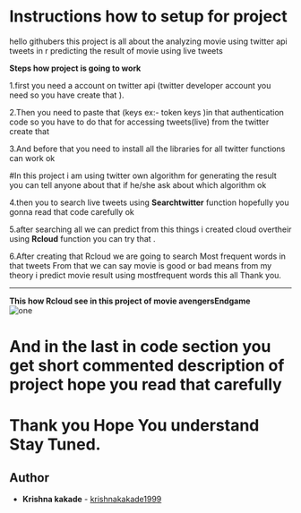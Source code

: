 # Instructions how to setup for project

hello githubers this project is all about the analyzing movie using twitter api tweets in r predicting the result of movie using live tweets


<b> Steps how project is going to work</b>

1.first you need a account on twitter api (twitter developer account you need so you have create that ).

2.Then you need to paste that (keys ex:- token keys )in that authentication code so you have to do that for accessing tweets(live) from the twitter create that 

3.And before that you need to install all the libraries for all twitter functions can work ok  

#In this project i am using twitter own algorithm for generating the result you can tell anyone about that if he/she ask about which algorithm ok

4.then you to search live tweets using <b>Searchtwitter</b> function hopefully you gonna read that code carefully ok

5.after searching all we can predict from this things i created cloud overtheir using <b>Rcloud</b> function you can try that .

6.After creating that Rcloud we are going to search Most frequent words in that tweets From that we can say movie is good or bad means from my theory i predict movie result using mostfrequent words this all Thank you.
<hr>

<b>This how Rcloud see in this project of movie avengersEndgame </b>
</br>
<img src="https://github.com/krishnakakade1999/Movie-review-analysis-using-twitter-api-in-r-programming/blob/master/avgcloud/Avengersrplot.png" alt="one">

# And in the last in code section you get short commented description of project hope you read that carefully 

# Thank you Hope You understand Stay Tuned.

## Author

* **Krishna kakade**  - [krishnakakade1999](https://github.com/krishnakakade1999)
